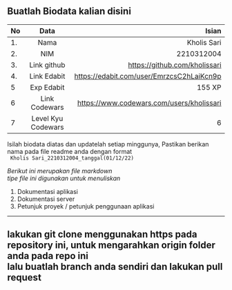 **Buatlah Biodata kalian disini** <br />
----------------------------------------
|No | Data  | Isian|
|---|:-------:|------:|
|1. |Nama     |   Kholis Sari    |
|2.| NIM        |   2210312004    |
|3. |Link github |  https://github.com/kholissari   |
|4.| Link Edabit |    https://edabit.com/user/EmrzcsC2hLaiKcn9p  |
|5|Exp Edabit   |    155 XP   |
|6| Link Codewars| https://www.codewars.com/users/kholissari     |
|7| Level Kyu Codewars| 6 |

Isilah biodata diatas dan updatelah setiap minggunya,
Pastikan berikan nama pada file readme anda dengan format <br/>
`
Kholis Sari_2210312004_tanggal(01/12/22)` 

*Berikut ini merupakan file markdown <br/> tipe file ini digunakan untuk menuliskan*
1. Dokumentasi aplikasi
2. Dokumentasi server
3. Petunjuk proyek / petunjuk penggunaan aplikasi
----
**lakukan git clone menggunakan https pada repository ini, untuk mengarahkan origin folder anda pada repo ini<br/> lalu buatlah branch anda sendiri dan lakukan pull request**
----
